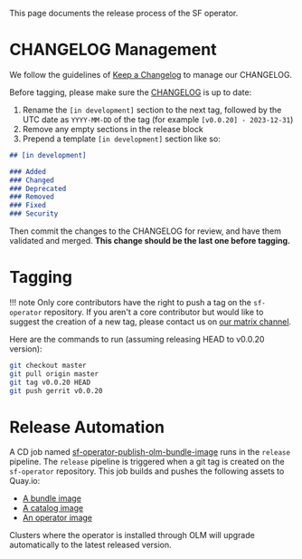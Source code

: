 This page documents the release process of the SF operator.

# CHANGELOG Management

We follow the guidelines of [Keep a Changelog](https://keepachangelog.com/en/1.1.0/) to manage our CHANGELOG.

Before tagging, please make sure the [CHANGELOG](../reference/CHANGELOG.md) is up to date:

1. Rename the `[in development]` section to the next tag, followed by the UTC date as `YYYY-MM-DD` of the tag (for example `[v0.0.20] - 2023-12-31`)
1. Remove any empty sections in the release block
1. Prepend a template `[in development]` section like so:

```markdown
## [in development]

### Added
### Changed
### Deprecated
### Removed
### Fixed
### Security
```

Then commit the changes to the CHANGELOG for review, and have them validated and merged. **This change should be the last one before tagging.**

# Tagging

!!! note
    Only core contributors have the right to push a tag on the `sf-operator` repository.
    If you aren't a core contributor but would like to suggest the creation of a new tag,
    please contact us on [our matrix channel](https://matrix.to/#/#softwarefactory-project:matrix.org).

Here are the commands to run (assuming releasing HEAD to v0.0.20 version):

```sh
git checkout master
git pull origin master
git tag v0.0.20 HEAD
git push gerrit v0.0.20
```


# Release Automation

A CD job named [sf-operator-publish-olm-bundle-image](https://microshift.softwarefactory-project.io/zuul/t/local/builds?job_name=sf-operator-publish-olm-bundle-image&skip=0) runs in the `release` pipeline.
The `release` pipeline is triggered when a git tag is created on the `sf-operator` repository.
This job builds and pushes the following assets to Quay.io:

- [A bundle image](https://quay.io/repository/software-factory/sf-operator-bundle?tab=tags)
- [A catalog image](https://quay.io/repository/software-factory/sf-operator-catalog?tab=tags)
- [An operator image](https://quay.io/repository/software-factory/sf-operator?tab=tags)

Clusters where the operator is installed through OLM will upgrade automatically to the latest released version.